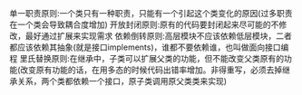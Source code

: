 单一职责原则:一个类只有一种职责，只能有一个引起这个类变化的原因(过多职责在一个类会导致耦合度增加)
开放封闭原则:原有的代码要封闭起来尽可能的不修改，最好通过扩展来实现需求
依赖倒转原则:高层模块不应该依赖低层模块，二者都应该依赖其抽象(就是接口implements)，谁都不要依赖谁，也叫做面向接口编程
里氏替换原则:在继承中，子类可以扩展父类的功能，但不能改变父类原有的功能(改变原有功能的话，在用多态的时候代码出错率增加。非得重写，必须去掉继承关系，两个类都依赖一个接口，原子类调用原父类类来实现)